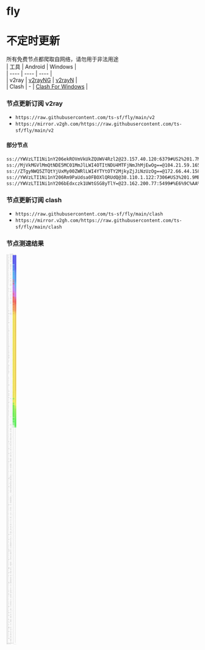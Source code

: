 # fly
# 不定时更新
所有免费节点都爬取自网络，请勿用于非法用途  
|  工具  | Android  | Windows  |  
|  ----  | ----   | ----  |  
| v2ray  | [v2rayNG](https://github.com/2dust/v2rayNG/releases) | [v2rayN](https://github.com/2dust/v2rayN/releases) |  
| Clash  | - | [Clash For Windows](https://github.com/2dust/clashN/releases) | 
  
### 节点更新订阅  v2ray
- `https://raw.githubusercontent.com/ts-sf/fly/main/v2`  
- `https://mirror.v2gh.com/https://raw.githubusercontent.com/ts-sf/fly/main/v2`  

#### 部分节点  
``` 
ss://YWVzLTI1Ni1nY206ekROVmVkUkZQUWV4Rzl2@23.157.40.120:6379#US2%201.7MB%2Fs
ss://MjVkMGVlMmQtNDE5MC01MmJlLWI4OTItNDU4MTFjNmJhMjEwOg==@104.21.59.165:2053#%E6%9C%AA%E7%9F%A5
ss://ZTgyNWQ5ZTQtYjUxMy00ZWRlLWI4YTYtOTY2MjkyZjJiNzUzOg==@172.66.44.158:443#%E6%9C%AA%E7%9F%A52
ss://YWVzLTI1Ni1nY206Rm9PaUdsa0FBOXlQRUdQ@38.110.1.122:7306#US3%201.9MB%2Fs
ss://YWVzLTI1Ni1nY206bEdxczk1UWtGSG8yTlY=@23.162.200.77:5499#%E6%9C%AA%E7%9F%A53%201.9MB%2Fs
```
### 节点更新订阅  clash
- `https://raw.githubusercontent.com/ts-sf/fly/main/clash`  
- `https://mirror.v2gh.com/https://raw.githubusercontent.com/ts-sf/fly/main/clash`  

### 节点测速结果
![image](traffic.png)
